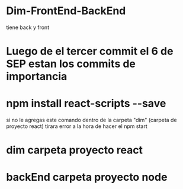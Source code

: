 # Dim-FrontEnd-BackEnd
tiene back y front 

# Luego de el tercer commit el 6 de SEP estan los commits de importancia

# npm install react-scripts --save 
si no le agregas este comando dentro de la carpeta "dim" (carpeta de proyecto react) tirara error a la hora de hacer el npm start

# dim carpeta proyecto react
# backEnd carpeta proyecto node